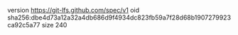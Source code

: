 version https://git-lfs.github.com/spec/v1
oid sha256:dbe4d73a12a32a4db686d9f4934dc823fb59a7f28d68b1907279923ca92c5a77
size 240
